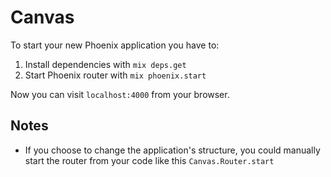 # Canvas

To start your new Phoenix application you have to:

1. Install dependencies with `mix deps.get`
2. Start Phoenix router with `mix phoenix.start`

Now you can visit `localhost:4000` from your browser.


## Notes

* If you choose to change the application's structure, you could manually start the router from your code like this `Canvas.Router.start`
